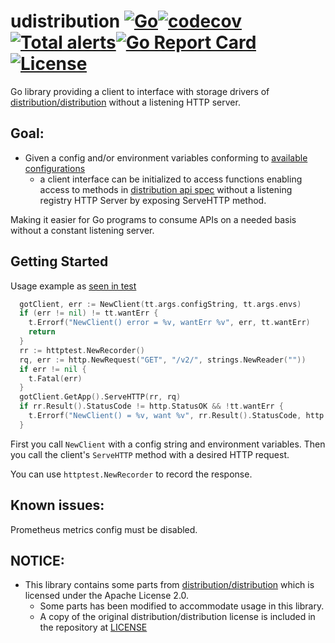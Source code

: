 # udistribution [![Go](https://github.com/kaovilai/udistribution/actions/workflows/go.yml/badge.svg)](https://github.com/kaovilai/udistribution/actions/workflows/go.yml)[![codecov](https://codecov.io/gh/kaovilai/udistribution/branch/main/graph/badge.svg?token=tmGT4hOtQb)](https://codecov.io/gh/kaovilai/udistribution)[![Total alerts](https://img.shields.io/lgtm/alerts/g/kaovilai/udistribution.svg?logo=lgtm&logoWidth=18)](https://lgtm.com/projects/g/kaovilai/udistribution/alerts/)[![Go Report Card](https://goreportcard.com/badge/github.com/kaovilai/udistribution)](https://goreportcard.com/report/github.com/kaovilai/udistribution)[![License](https://img.shields.io/:license-apache-blue.svg)](https://www.apache.org/licenses/LICENSE-2.0.html)
Go library providing a client to interface with storage drivers of [distribution/distribution](https://github.com/distribution/distribution) without a listening HTTP server.

## Goal:
- Given a config and/or environment variables conforming to [available configurations](https://docs.docker.com/registry/configuration/)
  - a client interface can be initialized to access functions enabling access to methods in [distribution api spec](https://github.com/opencontainers/distribution-spec/blob/main/spec.md#api) without a listening registry HTTP Server by exposing ServeHTTP method.

Making it easier for Go programs to consume APIs on a needed basis without a constant listening server.

## Getting Started
Usage example as [seen in test](https://github.com/kaovilai/udistribution/blob/aa22efb91d74e7412c437eb618cc02f4ad46f28a/pkg/client/client_test.go#L73-L86)
```go
  gotClient, err := NewClient(tt.args.configString, tt.args.envs)
  if (err != nil) != tt.wantErr {
    t.Errorf("NewClient() error = %v, wantErr %v", err, tt.wantErr)
    return
  }
  rr := httptest.NewRecorder()
  rq, err := http.NewRequest("GET", "/v2/", strings.NewReader(""))
  if err != nil {
    t.Fatal(err)
  }
  gotClient.GetApp().ServeHTTP(rr, rq)
  if rr.Result().StatusCode != http.StatusOK && !tt.wantErr {
    t.Errorf("NewClient() = %v, want %v", rr.Result().StatusCode, http.StatusOK)
  }
```
First you call `NewClient` with a config string and environment variables.
Then you call the client's `ServeHTTP` method with a desired HTTP request.

You can use `httptest.NewRecorder` to record the response.
## Known issues:
Prometheus metrics config must be disabled.

## NOTICE:
- This library contains some parts from [distribution/distribution](https://github.com/distribution/distribution) which is licensed under the Apache License 2.0.
  - Some parts has been modified to accommodate usage in this library.
  - A copy of the original distribution/distribution license is included in the repository at [LICENSE](LICENSE)